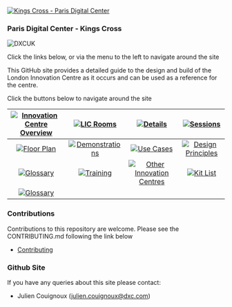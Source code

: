 [![Kings Cross - Paris Digital Center][2]][1]

### Paris Digital Center - Kings Cross

![DXCUK](/static/images/DXC-UK.jpg)

Click the links below, or via the menu to the left to navigate around the site

This GitHub site provides a detailed guide to the design and build of the London Innovation Centre as it occurs and can be used as a reference for the centre.

Click the buttons below to navigate around the site

| [![Innovation Centre Overview][4]][3] | [![LIC Rooms][6]][5] | [![Details][8]][7]  | [![Sessions][10]][9] |
| :---: | :---: | :---: | :---: |
| [![Floor Plan][12]][11]  | [![Demonstrations][14]][13] | [![Use Cases][16]][15] | [![Design Principles][18]][17] |
| [![Glossary][20]][19] | [![Training][22]][21] | [![Other Innovation Centres][24]][23] | [![Kit List][26]][25] |
| [![Glossary][28]][27] |



[1]: content/DEL_Content/
[2]: static/images/kxic.jpg
[3]: content/Overview/
[4]: static/images/overview.jpg
[5]: content/Rooms/
[6]: static/images/rooms.jpg
[7]: content/Build/
[8]: static/images/build.jpg
[9]: content/Overview/
[10]: static/images/sessions.jpg
[11]: content/Floor_Plan/
[12]: static/images/floorplan.jpg
[13]: content/Demos/
[14]: static/images/demos.jpg
[15]: content/Use_Cases/
[16]: static/images/usecases.jpg
[17]: content/Design
[18]: static/images/design.jpg
[19]: content/glossary.md
[20]: static/images/glossary.jpg
[21]: content/Training
[22]: static/images/training.jpg
[23]: content/OtherICs
[24]: static/images/otherics.jpg
[25]: content/Kit_List/
[26]: static/images/kitlist.jpg
[27]: content/Operations/
[28]: static/images/operations.jpg


### Contributions

Contributions to this repository are welcome. Please see the CONTRIBUTING.md following the link below

- [Contributing](content/CONTRIBUTING.md)


### Github Site

If you have any queries about this site please contact:

- Julien Couignoux (julien.couignoux@dxc.com)

